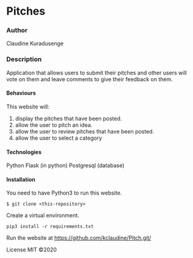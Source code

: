 # Pitches

### Author
Claudine Kuradusenge

### Description
Application that allows users to submit their pitches and other users will vote on them and leave comments to give their feedback on them.

#### Behaviours
This website will:
1. display the pitches that have been posted.
2. allow the user to pitch an idea.
3. allow the user to review pitches that have been posted.
4. allow the user to select a category

#### Technologies
Python
Flask (in python)
Postgresql (database)

#### Installation
You need to have Python3 to run this website.

 `$ git clone <this-repository>`
 
 Create a virtual environment.
 
 `pip3 install -r requirements.txt`

Run the website at https://github.com/kclaudine/Pitch.git/



License
MIT ©2020
